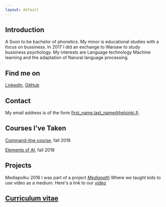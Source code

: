 ```yaml
---
layout: default
---
```


## Introduction

A Soon to be bachelor of phonetics. My minor is educational studies with a focus on bussiness.
In 2017 I did an exchange to Warsaw to study bussiness psychology. My interests are Language technology 
Machine learning and the adaptation of Narural language processing.
## Find me on

[LinkedIn](https://www.linkedin.com/in/rosa-suviranta-5334a9130/), [GitHub](https://github.com/rvers)

## Contact

My email address is of the form first_name.last_name@helsinki.fi.

## Courses I've Taken

[Command-line course](https://courses.helsinki.fi/fi/KIK-LG218/126710126), fall 2018

[Elements of AI](https://course.elementsofai.com/), fall 2018

## Projects
Mediapolku 2016
I was part of a project [_Mediapath_](https://blogs.helsinki.fi/mediapolku/)
Where we taught kids to use video as a medium. Here's a link to our [video](https://www.youtube.com/watch?v=F0gpEgASocc)

## [Curriculum vitae](https://www.overleaf.com/read/yyjxbmftmsyd)







